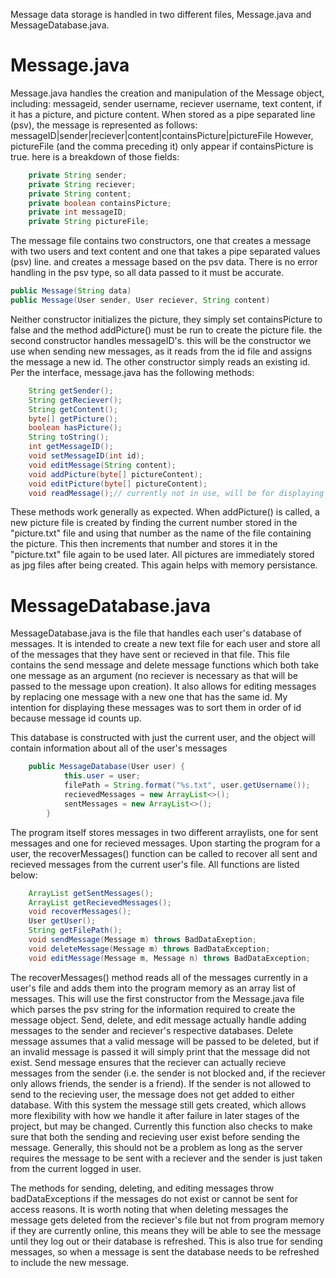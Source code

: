 Message data storage is handled in two different files, Message.java and MessageDatabase.java. 

# Message.java
Message.java handles the creation and manipulation of the Message object, including: 
messageid, sender username, reciever username, text content, if it has a picture, and picture content. 
When stored as a pipe separated line (psv), the message is represented as follows: 
messageID|sender|reciever|content|containsPicture|pictureFile
However, pictureFile (and the comma preceding it) only appear if containsPicture is true. 
here is a breakdown of those fields: 
```java 
    private String sender;
    private String reciever;
    private String content;
    private boolean containsPicture;
    private int messageID;
    private String pictureFile;
```
The message file contains two constructors, one that creates a message with two users and text content and one that takes a pipe separated values (psv) line.
and creates a message based on the psv data. There is no error handling in the psv type, so all data passed to it must be accurate. 
```java
public Message(String data)
public Message(User sender, User reciever, String content)
```
Neither constructor initializes the picture, they simply set containsPicture to false and the method addPicture() must be run to 
create the picture file. 
the second constructor handles messageID's. this will be the constructor we use when sending new messages, as it reads from the id
file and assigns the message a new id. The other constructor simply reads an existing id. 
Per the interface, message.java has the following methods: 
```java
    String getSender();
    String getReciever();
    String getContent();
    byte[] getPicture();
    boolean hasPicture();
    String toString();
    int getMessageID();
    void setMessageID(int id);
    void editMessage(String content); 
    void addPicture(byte[] pictureContent);
    void editPicture(byte[] pictureContent);
    void readMessage();// currently not in use, will be for displaying messages to users. 
```
These methods work generally as expected. When addPicture() is called, a new picture file is created by finding the current number stored in the "picture.txt" file and using that number as the name of the file containing the picture. This then increments that number and stores it in the "picture.txt" file again to be used later. All pictures are immediately stored as jpg files after being created. This again helps with memory persistance. 

# MessageDatabase.java
MessageDatabase.java is the file that handles each user's database of messages. It is intended to create a new text file for each user
and store all of the messages that they have sent or recieved in that file. This file contains the send message and delete message functions
which both take one message as an argument (no reciever is necessary as that will be passed to the message upon creation). It also 
allows for editing messages by replacing one message with a new one that has the same id. My intention for displaying these messages was
to sort them in order of id because message id counts up. 

This database is constructed with just the current user, and the object will contain information about all of the user's messages
```java
    public MessageDatabase(User user) {
            this.user = user;
            filePath = String.format("%s.txt", user.getUsername());
            recievedMessages = new ArrayList<>();
            sentMessages = new ArrayList<>();
        }
```

The program itself stores messages in two different arraylists, one for sent messages and one for recieved messages. Upon starting the 
program for a user, the recoverMessages() function can be called to recover all sent and recieved messages from the current user's file. All functions are listed below:
```java
    ArrayList getSentMessages();
    ArrayList getRecievedMessages();
    void recoverMessages();
    User getUser();
    String getFilePath();
    void sendMessage(Message m) throws BadDataExeption;
    void deleteMessage(Message m) throws BadDataException;
    void editMessage(Message m, Message n) throws BadDataException; 
``` 
The recoverMessages() method reads all of the messages currently in a user's file and adds them into the program memory as an array list of messages. This will use the first constructor from the Message.java file which parses the psv string for the information required to create the message object. Send, delete, and edit message actually handle adding messages to the sender and reciever's respective databases. Delete message assumes that a valid message will be passed to be deleted, but if an invalid message is passed it will simply print that the message did not exist. Send message ensures that the reciever can actually recieve messages from the sender (i.e. the sender is not blocked and, if the reciever only allows friends, the sender is a friend). If the sender is not allowed to send to the recieving user, the message does not get added to either database. With this system the message still gets created, which allows more flexibility with how we handle it after failure in later stages of the project, but may be changed. Currently this function also checks to make sure that both the sending and recieving user exist before sending the message. Generally, this should not be a problem as long as the server requires the message to be sent with a reciever and the sender is just taken from the current logged in user. 

The methods for sending, deleting, and editing messages throw badDataExceptions if the messages do not exist or cannot be sent for access reasons. It is worth noting that when deleting messages the message gets deleted from the reciever's file but not from program memory if they are currently online, this means they will be able to see the message until they log out or their database is refreshed. This is also true for sending messages, so when a message is sent the database needs to be refreshed to include the new message.